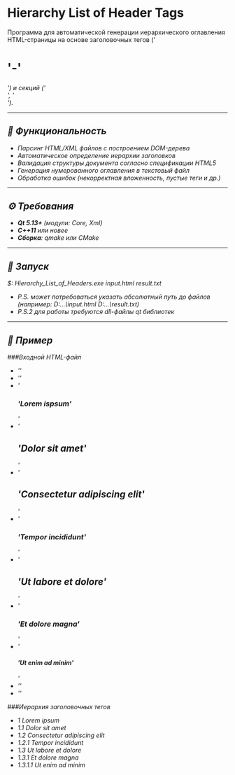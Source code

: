 # Hierarchy List of Header Tags

Программа для автоматической генерации иерархического оглавления HTML-страницы на основе заголовочных тегов ('<h1>'-'<h6>') и секций ('<section>', '<article>').

---

## 📌 Функциональность
- Парсинг HTML/XML файлов с построением DOM-дерева
- Автоматическое определение иерархии заголовков
- Валидация структуры документа согласно спецификации HTML5
- Генерация нумерованного оглавления в текстовый файл
- Обработка ошибок (некорректная вложенность, пустые теги и др.)

---

## ⚙️ Требования
- **Qt 5.13+** (модули: Core, Xml)
- **C++11** или новее
- **Сборка**: qmake или CMake

---

## 🚀 Запуск

$: Hierarchy_List_of_Headers.exe input.html result.txt
- P.S. может потребоваться указать абсолютный путь до файлов (например: D:\...\input.html D:\...\result.txt)
- P.S.2 для работы требуются dll-файлы qt библиотек

---

## 📝 Пример

###Входной HTML-файл
- '<html>'
- '<body>'
- '<h1>'Lorem ispsum'</h1>'
- '<h2>'Dolor sit amet'</h2>'
- '<h2>'Consectetur adipiscing elit'</h2>'
- '<h3>'Tempor incididunt'</h3>'
- '<h2>'Ut labore et dolore'</h2>'
- '<h3>'Et dolore magna'</h3>'
- '<h4>'Ut enim ad minim'</h4>'
- '</body>'
- '</html>'

###Иерархия заголовочных тегов
- 1 Lorem ipsum
- 1.1 Dolor sit amet
- 1.2 Consectetur adipiscing elit
- 1.2.1 Tempor incididunt
- 1.3 Ut labore et dolore
- 1.3.1 Et dolore magna
- 1.3.1.1 Ut enim ad minim